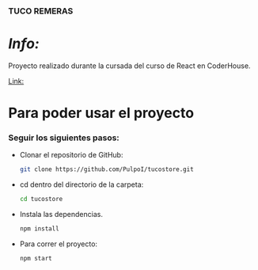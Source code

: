 ### TUCO REMERAS

# _Info:_

Proyecto realizado durante la cursada del curso de React en CoderHouse.

[Link:](http://store.tucoremeras.com.ar/)

# Para poder usar el proyecto

### Seguir los siguientes pasos:

- Clonar el repositorio de GitHub:

  ```bash
  git clone https://github.com/PulpoI/tucostore.git
  ```

- cd dentro del directorio de la carpeta:

  ```bash
  cd tucostore
  ```

- Instala las dependencias.

  ```bash
  npm install
  ```

- Para correr el proyecto:

  ```bash
  npm start
  ```
